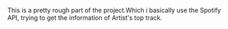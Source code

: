This is a pretty rough part of the project.Which i basically use the Spotify API, trying to get the information of Artist's top track.
